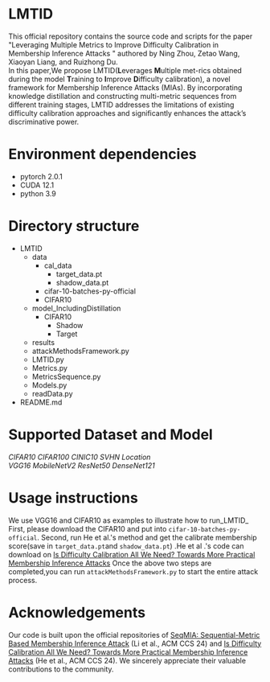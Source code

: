 # LMTID
This official repository contains the source code and scripts for the paper "Leveraging Multiple Metrics to Improve Difficulty Calibration in Membership Inference Attacks " authored by Ning Zhou, Zetao Wang, Xiaoyan Liang, and Ruizhong Du.<br/>
In this paper,We propose  LMTID(**L**everages **M**ultiple met-rics obtained during the model **T**raining to **I**mprove **D**ifficulty calibration), a novel framework for Membership Inference Attacks (MIAs). By incorporating knowledge distillation and constructing multi-metric sequences from different training stages, LMTID addresses the limitations of existing difficulty calibration approaches and significantly enhances the attack’s discriminative power.
# Environment dependencies
- pytorch 2.0.1
- CUDA 12.1
- python 3.9
# Directory structure
+ LMTID
  + data
    + cal_data
      - target_data.pt
      - shadow_data.pt
    + cifar-10-batches-py-official
    + CIFAR10
  + model_IncludingDistillation
    + CIFAR10
      - Shadow
      - Target
  + results 
  + attackMethodsFramework.py
  + LMTID.py
  + Metrics.py
  + MetricsSequence.py
  + Models.py
  + readData.py
+ README.md
# Supported Dataset and Model
_CIFAR10 CIFAR100 CINIC10 SVHN Location<br/>VGG16 MobileNetV2 ResNet50 DenseNet121_
# Usage instructions
We use VGG16 and CIFAR10 as examples to illustrate how to run_LMTID_<br/>
First, please download the CIFAR10 and put into `cifar-10-batches-py-official`.
Second, run He et al.'s method and get the calibrate membership score(save in `target_data.pt`and `shadow_data.pt`) .He et al .'s code can download on [Is Difficulty Calibration All We Need? Towards More Practical Membership Inference Attacks](https://github.com/T0hsakar1n/RAPID)
Once the above two steps are completed,you can run `attackMethodsFramework.py` to start the entire attack process.
# Acknowledgements
Our code is built upon the official repositories of  [SeqMIA: Sequential-Metric Based Membership Inference Attack](https://github.com/AIPAG/SeqMIA) (Li et al., ACM CCS 24) and [Is Difficulty Calibration All We Need? Towards More Practical
 Membership Inference Attacks](https://github.com/T0hsakar1n/RAPID) (He et al., ACM CCS 24). We sincerely appreciate their valuable contributions to the community.
